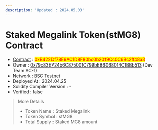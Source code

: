 ```yaml
---
description: 'Updated : 2024.05.03'
---
```


# Staked Megalink Token(stMG8) Contract

* [Contract](https://testnet.bscscan.com/address/0xB422Df78E9AC1D8F80bc0b20f9Cc0C6Bc2ff48a3) : <mark style="color:red;">0xB422Df78E9AC1D8F80bc0b20f9Cc0C6Bc2ff48a3</mark>
* Owner : [0x79c83E724b6C875001C799bEB6068014C1BBb513](https://testnet.bscscan.com/address/0x79c83E724b6C875001C799bEB6068014C1BBb513) (Dev Team AC-1)
* Network : BSC Testnet
* Deployed At : 2024.04.25
* Solidity Compiler Version : -
* Verified : false

> More Details
>
> * Token Name : Staked Megalink
> * Token Symbol : stMG8
> * Total Supply : Staked MG8 amount

